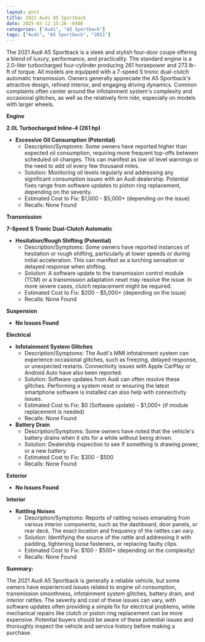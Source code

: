```yaml
---
layout: post
title: 2021 Audi A5 Sportback
date: 2025-03-12 15:26 -0400
categories: ["Audi", "A5 Sportback"]
tags: ["Audi", "A5 Sportback", "2021"]
---
```

The 2021 Audi A5 Sportback is a sleek and stylish four-door coupe offering a blend of luxury, performance, and practicality. The standard engine is a 2.0-liter turbocharged four-cylinder producing 261 horsepower and 273 lb-ft of torque. All models are equipped with a 7-speed S tronic dual-clutch automatic transmission. Owners generally appreciate the A5 Sportback's attractive design, refined interior, and engaging driving dynamics. Common complaints often center around the infotainment system's complexity and occasional glitches, as well as the relatively firm ride, especially on models with larger wheels.

**Engine**

**2.0L Turbocharged Inline-4 (261 hp)**

*   **Excessive Oil Consumption (Potential)**
    *   Description/Symptoms: Some owners have reported higher than expected oil consumption, requiring more frequent top-offs between scheduled oil changes. This can manifest as low oil level warnings or the need to add oil every few thousand miles.
    *   Solution: Monitoring oil levels regularly and addressing any significant consumption issues with an Audi dealership. Potential fixes range from software updates to piston ring replacement, depending on the severity.
    * Estimated Cost to Fix: $1,000 - $5,000+ (depending on the issue)
    * Recalls: None Found

**Transmission**

**7-Speed S Tronic Dual-Clutch Automatic**

*   **Hesitation/Rough Shifting (Potential)**
    *   Description/Symptoms: Some owners have reported instances of hesitation or rough shifting, particularly at lower speeds or during initial acceleration. This can manifest as a lurching sensation or delayed response when shifting.
    *   Solution: A software update to the transmission control module (TCM) or a transmission adaptation reset may resolve the issue. In more severe cases, clutch replacement might be required.
    * Estimated Cost to Fix: $200 - $5,000+ (depending on the issue)
    * Recalls: None Found

**Suspension**

*   **No Issues Found**

**Electrical**

*   **Infotainment System Glitches**
    *   Description/Symptoms: The Audi's MMI infotainment system can experience occasional glitches, such as freezing, delayed response, or unexpected restarts. Connectivity issues with Apple CarPlay or Android Auto have also been reported.
    *   Solution: Software updates from Audi can often resolve these glitches. Performing a system reset or ensuring the latest smartphone software is installed can also help with connectivity issues.
    * Estimated Cost to Fix: $0 (Software update) - $1,000+ (if module replacement is needed)
    * Recalls: None Found
* **Battery Drain**
    *   Description/Symptoms: Some owners have noted that the vehicle's battery drains when it sits for a while without being driven.
    *   Solution: Dealership inspection to see if something is drawing power, or a new battery.
    * Estimated Cost to Fix: $300 - $500
    * Recalls: None Found

**Exterior**

*   **No Issues Found**

**Interior**

*   **Rattling Noises**
    *   Description/Symptoms: Reports of rattling noises emanating from various interior components, such as the dashboard, door panels, or rear deck. The exact location and frequency of the rattles can vary.
    *   Solution: Identifying the source of the rattle and addressing it with padding, tightening loose fasteners, or replacing faulty clips.
    * Estimated Cost to Fix: $100 - $500+ (depending on the complexity)
    * Recalls: None Found

**Summary:**

The 2021 Audi A5 Sportback is generally a reliable vehicle, but some owners have experienced issues related to engine oil consumption, transmission smoothness, infotainment system glitches, battery drain, and interior rattles. The severity and cost of these issues can vary, with software updates often providing a simple fix for electrical problems, while mechanical repairs like clutch or piston ring replacement can be more expensive. Potential buyers should be aware of these potential issues and thoroughly inspect the vehicle and service history before making a purchase.

